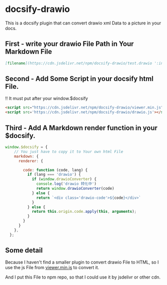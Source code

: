 # docsify-drawio

This is a docsify plugin that can convert drawio xml Data to a picture in your docs.

## First - write your drawio File Path in Your Markdown File

```md
[filename](https://cdn.jsdelivr.net/npm/docsify-drawio/test.drawio ':include :type=code')
```

## Second - Add Some Script in your docsify html File.

!! It must put after your window.$docsify 

```html
<script src="https://cdn.jsdelivr.net/npm/docsify-drawio/viewer.min.js"></script>
<script src='https://cdn.jsdelivr.net/npm/docsify-drawio/drawio.js'></script>
```

## Third - Add A Markdown render function in your $docsify.

```js
window.$docsify = {
    // You just have to copy it to Your own html File
    markdown: {
      renderer: {

        code: function (code, lang) {
          if (lang === 'drawio') {
            if (window.drawioConverter) {
              console.log('drawio 转化中')
              return window.drawioConverter(code)
            } else {
              return `<div class='drawio-code'>${code}</div>`
            }
          } else {
            return this.origin.code.apply(this, arguments);
          }
        }
      }
    },
  };

```

## Some detail

Because I haven't find a smaller plugin to convert drawio File to HTML, so I use the js File from  [viewer.min.js](https://github.com/jgraph/drawio/blob/dev/src/main/webapp/js/viewer.min.js) to convert it.

And I put this File to npm repo, so that I could use it by jsdelivr or other cdn.
